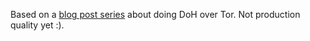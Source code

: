 Based on a [blog post series](https://blog.3.14159.se/posts/2019/10/22/dns-over-https-over-tor)
about doing DoH over Tor. Not production quality yet :).

